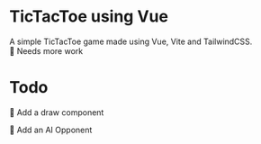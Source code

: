 # TicTacToe using Vue
A simple TicTacToe game made using Vue, Vite and TailwindCSS.<br>
🚧 Needs more work
# Todo
📝 Add a draw component

📝 Add an AI Opponent
